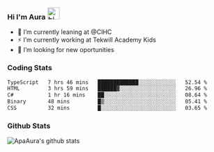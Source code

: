 ### Hi I'm Aura <img src="https://user-images.githubusercontent.com/1303154/88677602-1635ba80-d120-11ea-84d8-d263ba5fc3c0.gif" width="28px" alt="hi">

- 🔭 I’m currently leaning at @CIHC
- ⚡ I’m currently working at Tekwill Academy Kids
- 🤔 I’m looking for new oportunities


### Coding Stats

<!--START_SECTION:waka-->

```txt
TypeScript   7 hrs 46 mins   █████████████░░░░░░░░░░░░   52.54 %
HTML         3 hrs 59 mins   ██████▓░░░░░░░░░░░░░░░░░░   26.96 %
C#           1 hr 16 mins    ██░░░░░░░░░░░░░░░░░░░░░░░   08.64 %
Binary       48 mins         █▒░░░░░░░░░░░░░░░░░░░░░░░   05.41 %
CSS          32 mins         █░░░░░░░░░░░░░░░░░░░░░░░░   03.65 %
```

<!--END_SECTION:waka-->

### Github Stats

![ApaAura's github stats](https://github-readme-stats.vercel.app/api?username=ApaAura&count_private=true&theme=tokyonight&hide=contribs,prs)

